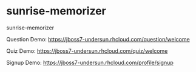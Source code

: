 sunrise-memorizer
=================

sunrise-memorizer

Question Demo: https://jboss7-undersun.rhcloud.com/question/welcome

Quiz Demo: https://jboss7-undersun.rhcloud.com/quiz/welcome

Signup Demo: https://jboss7-undersun.rhcloud.com/profile/signup

